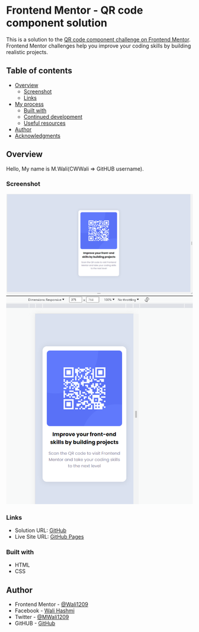 # Frontend Mentor - QR code component solution

This is a solution to the [QR code component challenge on Frontend Mentor](https://www.frontendmentor.io/challenges/qr-code-component-iux_sIO_H). Frontend Mentor challenges help you improve your coding skills by building realistic projects.

## Table of contents

- [Overview](#overview)
  - [Screenshot](#screenshot)
  - [Links](#links)
- [My process](#my-process)
  - [Built with](#built-with)
  - [Continued development](#continued-development)
  - [Useful resources](#useful-resources)
- [Author](#author)
- [Acknowledgments](#acknowledgments)

## Overview

Hello, My name is M.Wali(CWWali => GitHUB username).

### Screenshot

![Desktop](/design/output/1440px-desktop.PNG)
![Mobile](/design/output/375px-mobile.PNG)

### Links

- Solution URL: [GitHub](https://github.com/CWWali/qr-code-component-main)
- Live Site URL: [GitHub Pages]()

### Built with

- HTML
- CSS

## Author

- Frontend Mentor - [@Wali1209](https://www.frontendmentor.io/profile/CWWali)
- Facebook - [Wali Hashmi](https://www.facebook.com/mdwali.hashmi.1/)
- Twitter - [@MWali1209](https://twitter.com/MWali1209)
- GitHUB - [GitHub](https://github.com/CWWali)
